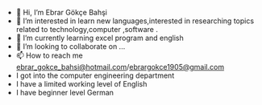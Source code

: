 - 👋 Hi, I’m Ebrar Gökçe Bahşi
- 👀 I’m interested in learn new languages,interested in researching topics related to technology,computer ,software .
- 🌱 I’m currently learning excel program and english
- 💞️ I’m looking to collaborate on ...
- 📫 How to reach me ebrar_gokce_bahsi@hotmail.com/ebrargokce1905@gmail.com
- I got into the computer engineering department
- I have a limited working level of English
- I have beginner level German
<!---
ebrargokce1905/ebrargokce1905 is a ✨ special ✨ repository because its `README.md` (this file) appears on your GitHub profile.
You can click the Preview link to take a look at your changes.
--->

